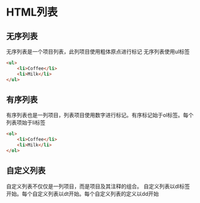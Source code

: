 # HTML列表

## 无序列表

无序列表是一个项目列表，此列项目使用粗体原点进行标记
无序列表使用ul标签
```HTML
<ul>
    <li>Coffee</li>
    <li>Milk</li>
</ul>
```

## 有序列表

有序列表也是一列项目，列表项目使用数字进行标记。有序标记始于ol标签。每个列表项始于li标签
```HTML
<ol>
    <li>Coffee</li>
    <li>Milk</li>
</ol>
```


## 自定义列表

自定义列表不仅仅是一列项目，而是项目及其注释的组合。
自定义列表以dl标签开始。每个自定义列表以dt开始。每个自定义列表的定义以dd开始
